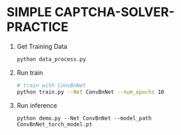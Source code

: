 # SIMPLE CAPTCHA-SOLVER-PRACTICE
1. Get Training Data
    ```bash
    python data_process.py
    ```
2. Run train
   ```bash
   # train with ConvBnNet
   python train.py --Net ConvBnNet --num_epochs 10
   ```
3. Run inference
   ```
   python demo.py --Net ConvBnNet --model_path ConvBnNet_torch_model.pt
   ```